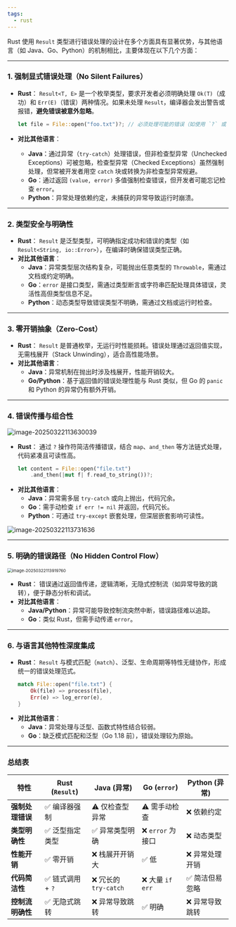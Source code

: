```yaml
---
tags:
  - rust
---
```


Rust 使用 `Result` 类型进行错误处理的设计在多个方面具有显著优势，与其他语言（如 Java、Go、Python）的机制相比，主要体现在以下几个方面：

---

### 1. **强制显式错误处理（No Silent Failures）**
- **Rust**：
  `Result<T, E>` 是一个枚举类型，要求开发者必须明确处理 `Ok(T)`（成功）和 `Err(E)`（错误）两种情况。如果未处理 `Result`，编译器会发出警告或报错，**避免错误被意外忽略**。
  
  ```rust
  let file = File::open("foo.txt")?; // 必须处理可能的错误（如使用 `?` 或 `match`）
  ```
- **对比其他语言**：
  - **Java**：通过异常（`try-catch`）处理错误，但非检查型异常（Unchecked Exceptions）可被忽略，检查型异常（Checked Exceptions）虽然强制处理，但常被开发者用空 `catch` 块或转换为非检查型异常规避。
  - **Go**：通过返回 `(value, error)` 多值强制检查错误，但开发者可能忘记检查 `error`。
  - **Python**：异常处理依赖约定，未捕获的异常导致运行时崩溃。

---

### 2. **类型安全与明确性**
- **Rust**：
  `Result` 是泛型类型，可明确指定成功和错误的类型（如 `Result<String, io::Error>`），在编译时确保错误类型正确。
- **对比其他语言**：
  - **Java**：异常类型层次结构复杂，可能抛出任意类型的 `Throwable`，需通过文档或约定明确。
  - **Go**：`error` 是接口类型，需通过类型断言或字符串匹配处理具体错误，灵活性高但类型信息不足。
  - **Python**：动态类型导致错误类型不明确，需通过文档或运行时检查。

---

### 3. **零开销抽象（Zero-Cost）**
- **Rust**：
  `Result` 是普通枚举，无运行时性能损耗。错误处理通过返回值实现，无需栈展开（Stack Unwinding），适合高性能场景。
- **对比其他语言**：
  - **Java**：异常机制在抛出时涉及栈展开，性能开销较大。
  - **Go/Python**：基于返回值的错误处理性能与 Rust 类似，但 Go 的 `panic` 和 Python 的异常仍有额外开销。

---

### 4. **错误传播与组合性**

![image-20250322113630039](https://assets.hypervoid.top/img/2025/03/22/image-20250322113630039-b0df.png)

- **Rust**：
  通过 `?` 操作符简洁传播错误，结合 `map`、`and_then` 等方法链式处理，代码紧凑且可读性高。
  ```rust
  let content = File::open("file.txt")
      .and_then(|mut f| f.read_to_string())?;
  ```
- **对比其他语言**：
  - **Java**：异常需多层 `try-catch` 或向上抛出，代码冗余。
  - **Go**：需手动检查 `if err != nil` 并返回，代码冗长。
  - **Python**：可通过 `try-except` 嵌套处理，但深层嵌套影响可读性。

![image-20250322113731636](https://assets.hypervoid.top/img/2025/03/22/image-20250322113731636-8b76.png)

---

### 5. **明确的错误路径（No Hidden Control Flow）**

<img src="https://assets.hypervoid.top/img/2025/03/22/image-20250322113919760-e12a.png" alt="image-20250322113919760" style="zoom: 67%;" />

- **Rust**：
  错误通过返回值传递，逻辑清晰，无隐式控制流（如异常导致的跳转），便于静态分析和调试。
- **对比其他语言**：
  - **Java/Python**：异常可能导致控制流突然中断，错误路径难以追踪。
  - **Go**：类似 Rust，但需手动传递 `error`。

---

### 6. **与语言其他特性深度集成**
- **Rust**：
  `Result` 与模式匹配（`match`）、泛型、生命周期等特性无缝协作，形成统一的错误处理范式。
  ```rust
  match File::open("file.txt") {
      Ok(file) => process(file),
      Err(e) => log_error(e),
  }
  ```
- **对比其他语言**：
  - **Java**：异常处理与泛型、函数式特性结合较弱。
  - **Go**：缺乏模式匹配和泛型（Go 1.18 前），错误处理较为原始。

---

### 总结表
| 特性             | Rust (`Result`)  | Java (异常)          | Go (`error`)     | Python (异常)  |
| ---------------- | ---------------- | -------------------- | ---------------- | -------------- |
| **强制处理错误** | ✅ 编译器强制     | ⚠️ 仅检查型异常       | ⚠️ 需手动检查     | ❌ 依赖约定     |
| **类型明确性**   | ✅ 泛型指定类型   | ✅ 异常类型明确       | ❌ `error` 为接口 | ❌ 动态类型     |
| **性能开销**     | ✅ 零开销         | ❌ 栈展开开销大       | ✅ 低             | ❌ 异常处理开销 |
| **代码简洁性**   | ✅ 链式调用 + `?` | ❌ 冗长的 `try-catch` | ❌ 大量 `if err`  | ✅ 简洁但易忽略 |
| **控制流明确性** | ✅ 无隐式跳转     | ❌ 异常导致跳转       | ✅ 明确           | ❌ 异常导致跳转 |
